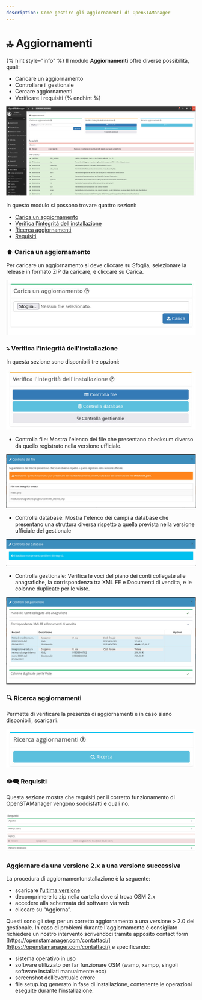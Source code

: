 ```yaml
---
description: Come gestire gli aggiornamenti di OpenSTAManager
---
```


# 🔝 Aggiornamenti

{% hint style="info" %}
Il modulo **Aggiornamenti** offre diverse possibilità, quali:

* Caricare un aggiornamento
* Controllare il gestionale
* Cercare aggiornamenti
* Verificare i requisiti
{% endhint %}

![](<../../../.gitbook/assets/image (491).png>)

In questo modulo si possono trovare quattro sezioni:

* [Carica un aggiornamento](aggiornamenti.md#carica-un-aggiornamento)
* [Verifica l'integrità dell'installazione](aggiornamenti.md#verifica-lintegrita-dellinstallazione)
* [Ricerca aggiornamenti](aggiornamenti.md#ricerca-aggiornamenti)
* [Requisiti](aggiornamenti.md#requisiti)

### ⬆️ Carica un aggiornamento

Per caricare un aggiornamento si deve cliccare su Sfoglia, selezionare la release in formato ZIP da caricare, e cliccare su Carica.

&#x20;                                                      <img src="../../../.gitbook/assets/image (541).png" alt="" data-size="original">

### ⤵️ Verifica l'integrità dell'installazione

In questa sezione sono disponibili tre opzioni:                                                     &#x20;

![](<../../../.gitbook/assets/image (279).png>)

* Controlla file: Mostra l'elenco dei file che presentano checksum diverso da quello registrato nella versione ufficiale.

![](<../../../.gitbook/assets/image (568).png>)

* Controlla database: Mostra l'elenco dei campi a database che presentano una struttura diversa rispetto a quella prevista nella versione ufficiale del gestionale

![](<../../../.gitbook/assets/image (265).png>)

* Controlla gestionale: Verifica le voci del piano dei conti collegate alle anagrafiche, la corrispondenza tra XML FE e Documenti di vendita, e le colonne duplicate per le viste.

![](<../../../.gitbook/assets/image (338).png>)

### 🔍 Ricerca aggiornamenti

Permette di verificare la presenza di aggiornamenti e in caso siano disponibili, scaricarli.

![](<../../../.gitbook/assets/image (570).png>)



### 👁️‍🗨️ Requisiti

Questa sezione mostra che requisiti per il corretto funzionamento di OpenSTAManager vengono soddisfatti e quali no.

![](<../../../.gitbook/assets/image (144).png>)

### Aggiornare da una versione 2.x a una versione successiva

La procedura di aggiornamentonstallazione è la seguente:

* scaricare l’[ultima versione](https://github.com/devcode-it/openstamanager/releases)
* decomprimere lo zip nella cartella dove si trova OSM 2.x
* accedere alla schermata del software via web
* cliccare su “Aggiorna”.

Questi sono gli step per un corretto aggiornamento a una versione > 2.0 del gestionale. In caso di problemi durante l'aggiornamento è consigliato richiedere un nostro intervento scrivendoci tramite apposito contact form [https://openstamanager.com/contattaci/](https://openstamanager.com/contattaci/) e specificando:

* sistema operativo in uso
* software utilizzato per far funzionare OSM (wamp, xampp, singoli software installati manualmente ecc)
* screenshot dell’eventuale errore
* file setup.log generato in fase di installazione, contenente le operazioni eseguite durante l’installazione.
